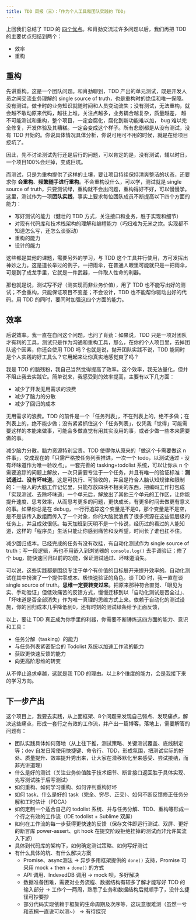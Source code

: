 ```yaml
---
title: TDD 周报（三）：「作为个人工具和团队实践的 TDD」
---
```


上回我们总结了 TDD 的 [四个优点](https://ethan.thoughtworkers.me/#/post/2017-06-10-tdd-series-2-rethink)。和肖劲交流过许多问题以后，我们再把 TDD 的主要优点归结到两个：

* 效率
* 重构

## 重构

先讲重构。这是一个团队问题。和肖劲聊到，TDD 产出的单元测试，既是开发人员之间交流业务理解的 single source of truth，也是重构时的绝佳和唯一保障。没有测试，做卡时的业务知识就随时间和人员变动流失；没有测试，无法重构，就会越不敢动原来代码，越往上堆，关注点越多，业务耦合越复杂，质量越差， 越不可能测试和重构，整个项目，一定会腐化，腐化到新功能难以加， bug 难以完全修复，开发体验及其糟糕。一定会变成这个样子。所有悲剧都是从没有测试，没有 TDD 开始的。你说具体情况具体分析，你说可用可不用的时候，就是在给项目挖坑了。

因此，先不讨论测试先行还是后行的问题，可以肯定的是，没有测试，辅以时日，一个项目100%会烂掉，变成巨坑。

而测试，只是为重构提供了这样的土壤，要让项目持续保持清爽整洁的状态，还要求你 **会重构**、**频繁随手进行重构**。不会重构没什么，可以学，测试就是 single source of truth，只要测试绿，重构就不会出问题，重构得好不好，可以慢慢学。这里，测试作为一项**团队实践**，事实上要求每位团队成员不断提高以下四个方面的能力：

* 写好测试的能力（健壮的 TDD 方式，关注接口和业务，胜于实现和细节）
* 对现有代码库和技术栈架构的理解和编程能力（巧妇难为无米之炊。实现都不知道怎么写，还怎么谈驱动）
* 重构的能力
* 设计的能力

这些都是其他的课题，需要另外的学习，与 TDD 这个工具并行使用，方可发挥出神妙之力。这是道长举过的例子，一把雨伞，在普通人眼里可能就只是一把雨伞，可是到了成龙手里，它就是一件武器，一件取人性命的利器。

那也就是说，测试写不好（测实现而非业务价值），用了 TDD 也不能写出好的测试；不会重构，只能保证项目不变差；不会设计，TDD 也不能帮你驱动出好的代码。用 TDD 的同时，要同时加强这四个方面的能力。

## 效率

后说效率。我一直在自问这个问题，也问了肖劲：如果说，TDD 只是一项对团队才有利的工具，测试只是作为沟通和重构工具，那么，在你的个人项目里，去掉团队这个因素，你还会使用 TDD 吗？也就是说，抛开团队实践不说，TDD 能同时是个人实践的好工具么？它用起来让你真实地感觉爽了吗？

我是 TDD 的脑残粉，我自己当然觉得提高了效率。这个效率，我无法量化，但并不阻止我去实践它。简单说来，我感受到的效率提高，主要有以下几方面：

* 减少了开发无用需求的浪费
* 减少了脑力的分散
* 减少了回归的成本

无用需求的浪费。TDD 的前件是一个「任务列表」，不在列表上的，绝不多做；在列表上的，绝不能少做；没有紧紧抓住这个「任务列表」，仅凭我「觉得」可能需要这样的本能来做事，可能会多做直觉有用其实没用的事，或者少做一些本来需要做的事。

减少脑力分散。脑力资源特别宝贵。TDD 使得你从原来的「做这个卡需要做这 n 件事」，变成现在的「只需严格按任务列表推进，一次一个 todo，以测试通过 - 没有坏味道作为唯一验收点」。一套完善的 tasking+todolist 系统，可以让你从 n 个需要追踪的问题上解放，一次只需要专注于一个任务，并且有唯一的验证标准：**测试通过、没有坏味道**。这是可执行、可验收的，并且是符合人脑认知规律和限制的：一般人的大脑工作记忆里，只能存放四块不相关的东西，把编码工作打包成「实现测试、去除坏味道」一个单元后，解放出了其他三个单元的工作区，让你能提升速度、思考效率，从而思考更多的问题，更快成长，有更多时间去做更有意义的事。如果你总是在 debug，一行行追踪这个变量是不是0，那个变量是不是空，是不是该传入数组而传入了一个对象，你的大脑就浪费了很多资源在这些低层级的任务上，并且成效很低。每天加班到天明不是一个传说，经历过的看过的人能知道，这样的「程序员」生活只能让你感到痛苦和没希望，时间长了谁也扛不住。

减少回归成本。已经完成的任务有没有改挂，有自动化测试作为 single source of truth；写一段逻辑，再也不用嵌入到浏览器的 `console.log()` 去手调验证；修了个 bug，能快速回归以前的功能，保证测试通过、坏味道消失。


可以说，这些实践都是围绕专注于单个有价值的目标展开来提升效率的。自动化测试在其中扮演了一个提供零成本、极快速验证的角色。谈 TDD 时，我一直在谈 single source of truth。**思维一定要转变过来**。把原来那种符合直觉、「眼见为实、手动验证」但低效痛苦的反馈方式，慢慢迁移到以「自动化测试是否全过」、「坏味道是否全部消失」作为唯一真理的思维方式上来。依赖于自动化的测试设施，你的回归成本几乎降低到0，还有时刻的测试绿条给予正面反馈，

以上，要让 TDD 真正成为你手里的利器，你需要不断锤炼这四方面的能力、意识和工具：

* 任务分解（tasking）的能力
* 与任务列表紧密配合的 Todolist 系统以加速工作流的能力
* 获取更快速反馈的能力
* 向更高阶思维的转变

从不停止追求卓越，这就是我 TDD 的理由。以上8个维度的能力，会是我接下来的学习方向。

## 下一步产出

这个项目上，我要去实践，从上面框架、8个问题来发现自己弱点、发现痛点，解决这些痛点，形成一套行之有效的工作流，并产出一篇博客。落地上，需要解答的问题有：

* 团队实践具体如何落地（从上往下推，测试策略、关键测试覆盖、底线制定等；dev 自发日常使用快捷键、命令行、TDD，形成氛围，把测试实际的好处、质量提升、效率提升秀出来，让大家在潜移默化里来感受、尝试接纳，而非光讲道理）
* 什么是好的测试（关注业务价值胜于技术细节、断言接口返回胜于具体实现、先写测试胜于后写测试）
* 如何重构、如何学习重构、如何评判重构好坏
* 如何 task、什么是好的 task（完全、穷尽、正交）、如何不断反馈修正任务分解和工时估计（PDCA）
* 如何定制一个适合自己的 todolist 系统、并与任务分解、TDD、重构等形成一个行之有效的工作流（IDE todolist + Sublime 双屏）
* 如何在工作流的每一步获得更快速的反馈（保存文件即运行测试、双屏、更好的断言库 power-assert、git hook 在提交阶段拒绝挂掉的测试而非允许其流入下游）
* 具体到代码库的架构下，如何确定测试策略、如何写好测试
* 有什么具体的坑、有什么解决方案
  * Promise、async测法 -> 异步多用框架提供的 `done()` 支持，Promise 可采用 mock + then + `done()` 的方式
  * API 调用、IndexedDB 调用 -> mock 呗，多好解决
  * 数据准备困难，需要对业务流程、数据结构有较多了解才能写好 TDD 的输入部分 -> 工作个一两周，熟悉了业务和数据结构后就顺手了，没什么捷径可抄要抄
  * 部分代码实现依赖于框架的生命周期及次序等，这玩意很难测（虽然一兮和志桐一直说可以测~） -> 有待探究
